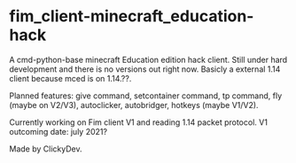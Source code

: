 # fim_client-minecraft_education-hack
A cmd-python-base minecraft Education edition hack client. Still under hard development and there is no versions out right now.
Basicly a external 1.14 client because mced is on 1.14.??.

Planned features:
 give command,
 setcontainer command,
 tp command,
 fly (maybe on V2/V3),
 autoclicker,
 autobridger,
 hotkeys (maybe V1/V2).
 


Currently working on Fim client V1 and reading 1.14 packet protocol.
V1 outcoming date: july 2021?


Made by ClickyDev.
  

